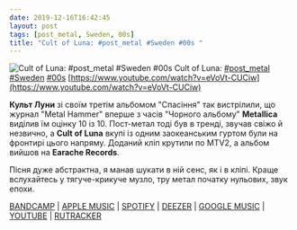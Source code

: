 ```yaml
---
date: 2019-12-16T16:42:45
layout: post
tags: [post_metal, Sweden, 00s]
title: "Cult of Luna: #post_metal #Sweden #00s "
---
```

![Cult of Luna: #post_metal #Sweden #00s ](https://i.ytimg.com/vi/eVoVt-CUCiw/maxresdefault.jpg)
Cult of Luna: [#post_metal](/tags/#post_metal) [#Sweden](/tags/#Sweden) [#00s](/tags/#00s) [https://www.youtube.com/watch?v=eVoVt-CUCiw](https://www.youtube.com/watch?v=eVoVt-CUCiw)

**Культ Луни** зі своїм третім альбомом &quot;Спасіння&quot; так вистрілили, що журнал &quot;Metal Hammer&quot; вперше з часів &quot;Чорного альбому&quot; **Metallica** виділив їм оцінку 10 із 10. Пост-метал тоді був в тренді, звучав свіжо й незвично, а **Cult of Luna** вкупі із одним заокеанським гуртом були на фронтирі цього напряму. Доданий кліп крутили по MTV2, а альбом вийшов на __Earache Records__.

Пісня дуже абстрактна, я манав шукати в ній сенс, як і в кліпі. Краще вслухайтесь у тягуче-крикуче музло, тру метал початку нульових, звук епохи.

[BANDCAMP](https://cultofluna.bandcamp.com/album/salvation) \| [APPLE MUSIC](https://music.apple.com/ru/album/salvation/61220812) \| [SPOTIFY](https://open.spotify.com/album/1rdVGFcmOnQzjEsW4fI45P) \| [DEEZER](https://www.deezer.com/album/6968759?utm_source=deezer&amp;utm_content=album-6968759&amp;utm_term=1601611822_1576507285&amp;utm_medium=web) \| [GOOGLE MUSIC](https://play.google.com/music/m/B26cx6zajqnnurcrjjsnbmki4b4?t=Salvation_-_Cult_of_Luna) \| [YOUTUBE](https://www.youtube.com/playlist?list=OLAK5uy_n9-sezz--uWQ0PIzb7Bu7TBDFNSjVlZVw) \| [RUTRACKER](https://rutracker.org/forum/viewtopic.php?t=4334226)